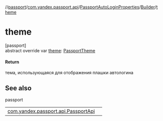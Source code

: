 //[passport](../../../../index.md)/[com.yandex.passport.api](../../index.md)/[PassportAutoLoginProperties](../index.md)/[Builder](index.md)/[theme](theme.md)

# theme

[passport]\
abstract override var [theme](theme.md): [PassportTheme](../../-passport-theme/index.md)

#### Return

тема, использующаяся для отображения плашки автологина

## See also

passport

| | |
|---|---|
| [com.yandex.passport.api.PassportApi](../../../../../passport/passport/com.yandex.passport.api/-passport-api/create-auto-login-intent.md) |  |
